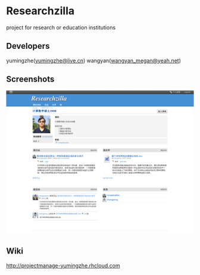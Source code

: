 Researchzilla
=============

project for research or education institutions

Developers
----------
yumingzhe(yumingzhe@live.cn)
wangyan(wangyan_megan@yeah.net)

Screenshots
--------
![screenshot1](https://github.com/yumingzhe/researchzilla/raw/master/Picture1.png)

Wiki
----
http://projectmanage-yumingzhe.rhcloud.com     
